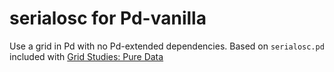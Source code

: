 # serialosc for Pd-vanilla

Use a grid in Pd with no Pd-extended dependencies. Based on `serialosc.pd` included with [Grid Studies: Pure Data](https://monome.org/docs/grid/studies/pd/files/grid-studies-pd.zip)
